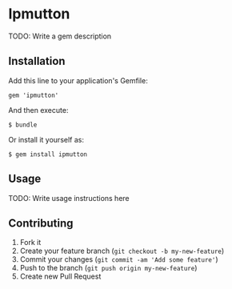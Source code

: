 # Ipmutton

TODO: Write a gem description

## Installation

Add this line to your application's Gemfile:

    gem 'ipmutton'

And then execute:

    $ bundle

Or install it yourself as:

    $ gem install ipmutton

## Usage

TODO: Write usage instructions here

## Contributing

1. Fork it
2. Create your feature branch (`git checkout -b my-new-feature`)
3. Commit your changes (`git commit -am 'Add some feature'`)
4. Push to the branch (`git push origin my-new-feature`)
5. Create new Pull Request
